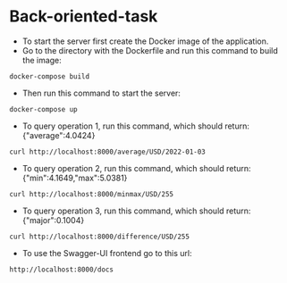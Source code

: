 # Back-oriented-task

- To start the server first create the Docker image of the application.
- Go to the directory with the Dockerfile and run this command to build the image:
```
docker-compose build
```
- Then run this command to start the server:
```
docker-compose up
```

- To query operation 1, run this command, which should return: {"average":4.0424}
```
curl http://localhost:8000/average/USD/2022-01-03
```

- To query operation 2, run this command, which should return: {"min":4.1649,"max":5.0381}
```
curl http://localhost:8000/minmax/USD/255
```

- To query operation 3, run this command, which should return:{"major":0.1004}
```
curl http://localhost:8000/difference/USD/255
```

- To use the Swagger-UI frontend go to this url:
```
http://localhost:8000/docs
```